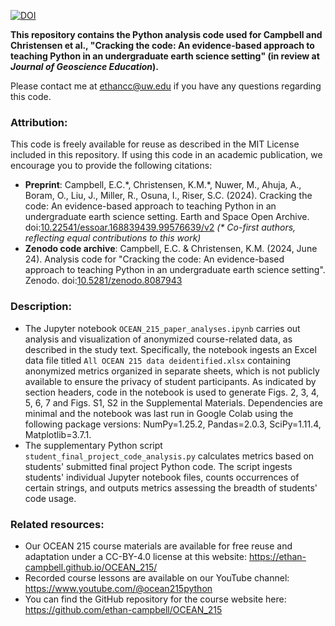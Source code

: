 [![DOI](https://zenodo.org/badge/DOI/10.5281/zenodo.8087943.svg)](https://doi.org/10.5281/zenodo.8087943)

**This repository contains the Python analysis code used for Campbell and Christensen et al., "Cracking the code: An evidence-based approach to teaching Python in an undergraduate earth science setting" (in review at _Journal of Geoscience Education_).**

Please contact me at [ethancc@uw.edu](mailto:ethancc@uw.edu) if you have any questions regarding this code.

### Attribution:
This code is freely available for reuse as described in the MIT License included in this repository. If using this code in an academic publication, we encourage you to provide the following citations:
* **Preprint**: Campbell, E.C.\*, Christensen, K.M.\*, Nuwer, M., Ahuja, A., Boram, O., Liu, J., Miller, R., Osuna, I., Riser, S.C. (2024). Cracking the code: An evidence-based approach to teaching Python in an undergraduate earth science setting. Earth and Space Open Archive. doi:[10.22541/essoar.168839439.99576639/v2](https://essopenarchive.org/doi/full/10.22541/essoar.168839439.99576639/v2) _(\* Co-first authors, reflecting equal contributions to this work)_
* **Zenodo code archive**: Campbell, E.C. & Christensen, K.M. (2024, June 24). Analysis code for "Cracking the code: An evidence-based approach to teaching Python in an undergraduate earth science setting". Zenodo. doi:[10.5281/zenodo.8087943](https://doi.org/10.5281/zenodo.8087943)

### Description:
* The Jupyter notebook `OCEAN_215_paper_analyses.ipynb` carries out analysis and visualization of anonymized course-related data, as described in the study text. Specifically, the notebook ingests an Excel data file titled `All OCEAN 215 data deidentified.xlsx` containing anonymized metrics organized in separate sheets, which is not publicly available to ensure the privacy of student participants. As indicated by section headers, code in the notebook is used to generate Figs. 2, 3, 4, 5, 6, 7 and Figs. S1, S2 in the Supplemental Materials. Dependencies are minimal and the notebook was last run in Google Colab using the following package versions: NumPy=1.25.2, Pandas=2.0.3, SciPy=1.11.4, Matplotlib=3.7.1.
* The supplementary Python script `student_final_project_code_analysis.py` calculates metrics based on students' submitted final project Python code. The script ingests students' individual Jupyter notebook files, counts occurrences of certain strings, and outputs metrics assessing the breadth of students' code usage.

### Related resources:
* Our OCEAN 215 course materials are available for free reuse and adaptation under a CC-BY-4.0 license at this website: https://ethan-campbell.github.io/OCEAN_215/
* Recorded course lessons are available on our YouTube channel: https://www.youtube.com/@ocean215python
* You can find the GitHub repository for the course website here: https://github.com/ethan-campbell/OCEAN_215

